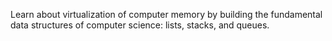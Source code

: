 Learn about virtualization of computer memory by building the fundamental data structures of computer science: lists, stacks, and queues.